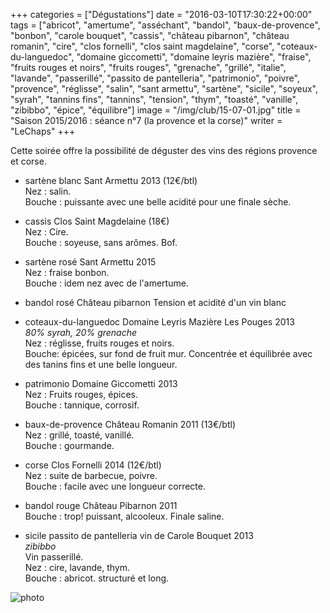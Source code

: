+++
categories = ["Dégustations"]
date = "2016-03-10T17:30:22+00:00"
tags = ["abricot", "amertume", "asséchant", "bandol", "baux-de-provence", "bonbon", "carole bouquet", "cassis", "château pibarnon", "château romanin", "cire", "clos fornelli", "clos saint magdelaine", "corse", "coteaux-du-languedoc", "domaine giccometti", "domaine leyris mazière", "fraise", "fruits rouges et noirs", "fruits rouges", "grenache", "grillé", "italie", "lavande", "passerillé", "passito de pantelleria", "patrimonio", "poivre", "provence", "réglisse", "salin", "sant armettu", "sartène", "sicile", "soyeux", "syrah", "tannins fins", "tannins", "tension", "thym", "toasté", "vanille", "zibibbo", "épice", "équilibre"] 
image = "/img/club/15-07-01.jpg"
title = "Saison 2015/2016 : séance n°7 (la provence et la corse)"
writer = "LeChaps"
+++

Cette soirée offre la possibilité de déguster des vins des régions provence et corse.

* sartène blanc Sant Armettu 2013 (12€/btl)  
Nez : salin.  
Bouche : puissante avec une belle acidité pour une finale sèche.

* cassis Clos Saint Magdelaine (18€)  
Nez : Cire.  
Bouche : soyeuse, sans arômes. Bof.

* sartène rosé Sant Armettu 2015  
Nez : fraise bonbon.  
Bouche : idem nez avec de l'amertume.

* bandol rosé Château pibarnon
Tension et acidité d'un vin blanc

* coteaux-du-languedoc Domaine Leyris Mazière Les Pouges 2013 <i class="fa fa-plus-circle"></i>  
_80% syrah, 20% grenache_  
Nez : réglisse, fruits rouges et noirs.  
Bouche: épicées, sur fond de fruit mur. Concentrée et équilibrée avec des tanins fins et une belle longueur.

* patrimonio Domaine Giccometti 2013  
Nez : Fruits rouges, épices.  
Bouche : tannique, corrosif.

* baux-de-provence Château Romanin 2011 (13€/btl) <i class="fa fa-plus-circle"></i> <i class="fa fa-plus-circle"></i>  
Nez : grillé, toasté, vanillé.  
Bouche : gourmande.

* corse Clos Fornelli 2014 (12€/btl) <i class="fa fa-plus-circle"></i>  
Nez : suite de barbecue, poivre.  
Bouche : facile avec une longueur correcte.

* bandol rouge Château Pibarnon 2011  
Bouche : trop! puissant, alcooleux. Finale saline.

* sicile passito de pantelleria vin de Carole Bouquet 2013  
_zibibbo_  
Vin passerillé.  
Nez : cire, lavande, thym.  
Bouche : abricot. structuré et long.

![photo][1]

[1]: /img/club/15-07-01.jpg
